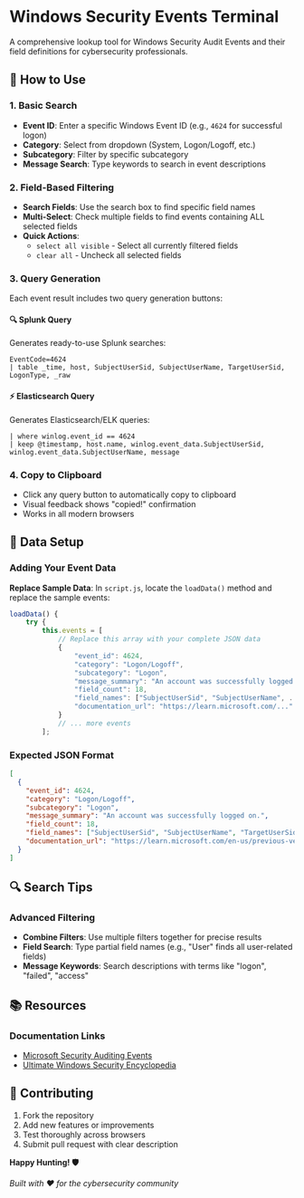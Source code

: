 # Windows Security Events Terminal

A comprehensive lookup tool for Windows Security Audit Events and their field definitions for cybersecurity professionals.


## 📝 How to Use

### 1. Basic Search
- **Event ID**: Enter a specific Windows Event ID (e.g., `4624` for successful logon)
- **Category**: Select from dropdown (System, Logon/Logoff, etc.)
- **Subcategory**: Filter by specific subcategory
- **Message Search**: Type keywords to search in event descriptions

### 2. Field-Based Filtering
- **Search Fields**: Use the search box to find specific field names
- **Multi-Select**: Check multiple fields to find events containing ALL selected fields
- **Quick Actions**:
  - `select all visible` - Select all currently filtered fields
  - `clear all` - Uncheck all selected fields

### 3. Query Generation
Each event result includes two query generation buttons:

#### 🔍 Splunk Query
Generates ready-to-use Splunk searches:
```spl
EventCode=4624
| table _time, host, SubjectUserSid, SubjectUserName, TargetUserSid, LogonType, _raw
```

#### ⚡ Elasticsearch Query  
Generates Elasticsearch/ELK queries:
```elasticsearch
| where winlog.event_id == 4624
| keep @timestamp, host.name, winlog.event_data.SubjectUserSid, winlog.event_data.SubjectUserName, message
```

### 4. Copy to Clipboard
- Click any query button to automatically copy to clipboard
- Visual feedback shows "copied!" confirmation
- Works in all modern browsers

## 🔧 Data Setup

### Adding Your Event Data

**Replace Sample Data**: In `script.js`, locate the `loadData()` method and replace the sample events:

```javascript
loadData() {
    try {
        this.events = [
            // Replace this array with your complete JSON data
            {
                "event_id": 4624,
                "category": "Logon/Logoff",
                "subcategory": "Logon",
                "message_summary": "An account was successfully logged on.",
                "field_count": 18,
                "field_names": ["SubjectUserSid", "SubjectUserName", ...],
                "documentation_url": "https://learn.microsoft.com/..."
            }
            // ... more events
        ];
```

### Expected JSON Format

```json
[
  {
    "event_id": 4624,
    "category": "Logon/Logoff", 
    "subcategory": "Logon",
    "message_summary": "An account was successfully logged on.",
    "field_count": 18,
    "field_names": ["SubjectUserSid", "SubjectUserName", "TargetUserSid"],
    "documentation_url": "https://learn.microsoft.com/en-us/previous-versions/windows/it-pro/windows-10/security/threat-protection/auditing/event-4624"
  }
]
```
## 🔍 Search Tips

### Advanced Filtering
- **Combine Filters**: Use multiple filters together for precise results
- **Field Search**: Type partial field names (e.g., "User" finds all user-related fields)
- **Message Keywords**: Search descriptions with terms like "logon", "failed", "access"


## 📚 Resources

### Documentation Links
- [Microsoft Security Auditing Events](https://learn.microsoft.com/en-us/previous-versions/windows/it-pro/windows-10/security/threat-protection/auditing/)
- [Ultimate Windows Security Encyclopedia](https://www.ultimatewindowssecurity.com/securitylog/encyclopedia/)

## 🤝 Contributing

1. Fork the repository
2. Add new features or improvements
3. Test thoroughly across browsers
4. Submit pull request with clear description

**Happy Hunting! 🛡️**

*Built with ❤️ for the cybersecurity community*